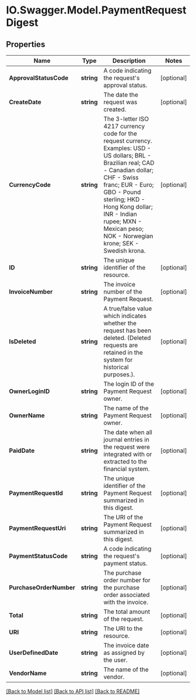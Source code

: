 # IO.Swagger.Model.PaymentRequestDigest
## Properties

Name | Type | Description | Notes
------------ | ------------- | ------------- | -------------
**ApprovalStatusCode** | **string** | A code indicating the request&#39;s approval status. | [optional] 
**CreateDate** | **string** | The date the request was created. | [optional] 
**CurrencyCode** | **string** | The 3-letter ISO 4217 currency code for the request currency. Examples: USD - US dollars; BRL - Brazilian real; CAD - Canadian dollar; CHF - Swiss franc; EUR - Euro; GBO - Pound sterling; HKD - Hong Kong dollar; INR - Indian rupee; MXN - Mexican peso; NOK - Norwegian krone; SEK - Swedish krona. | [optional] 
**ID** | **string** | The unique identifier of the resource. | [optional] 
**InvoiceNumber** | **string** | The invoice number of the Payment Request. | [optional] 
**IsDeleted** | **string** | A true/false value which indicates whether the request has been deleted. (Deleted requests are retained in the system for historical purposes.). | [optional] 
**OwnerLoginID** | **string** | The login ID of the Payment Request owner. | [optional] 
**OwnerName** | **string** | The name of the Payment Request owner. | [optional] 
**PaidDate** | **string** | The date when all journal entries in the request were integrated with or extracted to the financial system. | [optional] 
**PaymentRequestId** | **string** | The unique identifier of the Payment Request summarized in this digest. | [optional] 
**PaymentRequestUri** | **string** | The URI of the Payment Request summarized in this digest. | [optional] 
**PaymentStatusCode** | **string** | A code indicating the request&#39;s payment status. | [optional] 
**PurchaseOrderNumber** | **string** | The purchase order number for the purchase order associated with the invoice. | [optional] 
**Total** | **string** | The total amount of the request. | [optional] 
**URI** | **string** | The URI to the resource. | [optional] 
**UserDefinedDate** | **string** | The invoice date as assigned by the user. | [optional] 
**VendorName** | **string** | The name of the vendor. | [optional] 

[[Back to Model list]](../README.md#documentation-for-models) [[Back to API list]](../README.md#documentation-for-api-endpoints) [[Back to README]](../README.md)

